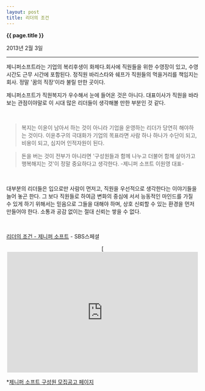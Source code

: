 ```yaml
---
layout: post
title: 리더의 조건
---
```


**{{ page.title }}** <p class="meta">2013년 2월 3일</p>


---

제니퍼소프트라는 기업의 복리후생이 화제다.회사에 직원들을 위한 수영장이 있고, 수영시간도 근무 시간에 포함된다. 정직원 바리스타와 쉐프가 직원들의 먹을거리를 책임지는 회사. 정말 '꿈의 직장'이라 불릴 만한 곳이다. 

제니퍼소프트가 직원복지가 우수해서 눈에 들어온 것은 아니다. 대표이사가 직원을 바라보는 관점이야말로 이 시대 많은 리더들이 생각해볼 만한 부분인 것 같다. 

</br>

>복지는 이윤이 남아서 하는 것이 아니라 기업을 운영하는 리더가 당연히 해야하는 것이다. 이윤추구의 극대화가 기업의 목표라면 사람 하나 하나가 수단이 되고, 비용이 되고, 심지어 인적자원이 된다.    

>돈을 버는 것이 전부가 아니라면 '구성원들과 함께 나누고 더불어 함께 살아가고 행복해지는 것'이 정말 중요하다고 생각한다.   -제니퍼 소프트 이원영 대표-

</br>

대부분의 리더들은 입으로만 사람이 먼저고, 직원을 우선적으로 생각한다는 이야기들을 늘어 놓곤 한다. 그 보다 직원들로 하여금 변화의 중심에 서서 능동적인 마인드를 가질 수 있게 하기 위해서는 믿음으로 그들을 대해야 하며, 상호 신뢰할 수 있는 환경을 먼저 만들어야 한다. 소통과 공감 없이는 절대 신뢰는 쌓을 수 없다. 

</br>

[리더의 조건 - 제니퍼 소프트](http://www.youtube.com/watch?v=2sHMt0U3zHQ) - SBS스페셜
<P align=center>
[

<iframe width="500" height="315" src="http://www.youtube.com/embed/2sHMt0U3zHQ" frameborder="0" allowfullscreen></iframe>
</P>

*[제니퍼 소프트 구성원 모집공고 페이지](http://www.jennifersoft.com/docs/ko/jennifersoft-jobs.html)

</br>
